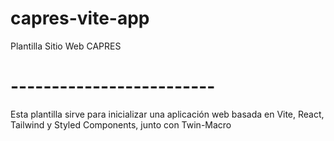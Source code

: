 # capres-vite-app
Plantilla Sitio Web CAPRES 
# -------------------------

Esta plantilla sirve para inicializar una aplicación web basada en Vite, React, Tailwind y Styled Components, junto con Twin-Macro
